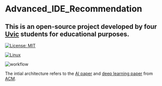 # Advanced_IDE_Recommendation
## This is an open-source project developed by four [Uvic](https://www.uvic.ca/) students for educational purposes.
[![License: MIT](https://img.shields.io/badge/License-MIT-yellow.svg)](https://opensource.org/licenses/MIT)

[![Linux](https://svgshare.com/i/Zhy.svg)](https://www.linux.org/)

![workflow](https://github.com/RoyLQ/Advanced_IDE_Recommendation/blob/roy/SENG480B.png)

The intial architecture refers to the [AI paper](https://dl.acm.org/doi/pdf/10.1145/3292500.3330699) and [deep learning paper](https://dl.acm.org/doi/10.1145/3386164.3389083) from [ACM](https://dl.acm.org/).